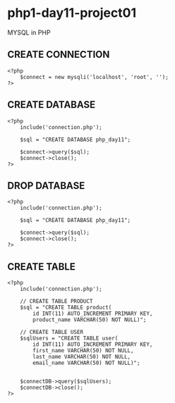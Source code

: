 # php1-day11-project01
MYSQL in PHP

## CREATE CONNECTION 
    <?php
        $connect = new mysqli('localhost', 'root', '');
    ?>

## CREATE DATABASE
    <?php
        include('connection.php');

        $sql = "CREATE DATABASE php_day11";

        $connect->query($sql);
        $connect->close();
    ?>

## DROP DATABASE
    <?php
        include('connection.php');

        $sql = "CREATE DATABASE php_day11";

        $connect->query($sql);
        $connect->close();
    ?>

## CREATE TABLE
    <?php
        include('connection.php');

        // CREATE TABLE PRODUCT
        $sql = "CREATE TABLE product(
            id INT(11) AUTO_INCREMENT PRIMARY KEY,
            product_name VARCHAR(50) NOT NULL)";

        // CREATE TABLE USER
        $sqlUsers = "CREATE TABLE user(
            id INT(11) AUTO_INCREMENT PRIMARY KEY,
            first_name VARCHAR(50) NOT NULL,
            last_name VARCHAR(50) NOT NULL,
            email_name VARCHAR(50) NOT NULL)";


        $connectDB->query($sqlUsers);
        $connectDB->close();
    ?>